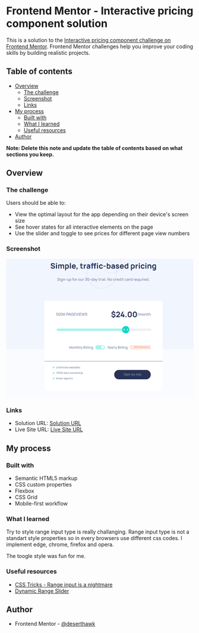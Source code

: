 # Frontend Mentor - Interactive pricing component solution

This is a solution to the [Interactive pricing component challenge on Frontend Mentor](https://www.frontendmentor.io/challenges/interactive-pricing-component-t0m8PIyY8). Frontend Mentor challenges help you improve your coding skills by building realistic projects. 

## Table of contents

- [Overview](#overview)
  - [The challenge](#the-challenge)
  - [Screenshot](#screenshot)
  - [Links](#links)
- [My process](#my-process)
  - [Built with](#built-with)
  - [What I learned](#what-i-learned)
  - [Useful resources](#useful-resources)
- [Author](#author)

**Note: Delete this note and update the table of contents based on what sections you keep.**

## Overview

### The challenge

Users should be able to:

- View the optimal layout for the app depending on their device's screen size
- See hover states for all interactive elements on the page
- Use the slider and toggle to see prices for different page view numbers

### Screenshot

![](/images/screenshot.png)

### Links

- Solution URL: [Solution URL](https://www.frontendmentor.io/solutions/responsive-styled-range-pricing-component-1tBxhDTRQ)
- Live Site URL: [Live Site URL](https://deserthawk.github.io/interactive-pricing-component/)

## My process

### Built with

- Semantic HTML5 markup
- CSS custom properties
- Flexbox
- CSS Grid
- Mobile-first workflow

### What I learned

Try to style range input type is really challanging. Range input type is not a standart style properties so in every browsers use different css codes. I implement edge, chrome, firefox and opera.

The toogle style was fun for me. 

### Useful resources

- [CSS Tricks - Range input is a nightmare](https://css-tricks.com/sliding-nightmare-understanding-range-input/)
- [Dynamic Range Slider](https://toughengineer.github.io/demo/slider-styler/slider-styler.html) 

## Author

- Frontend Mentor - [@deserthawk](https://www.frontendmentor.io/profile/deserthawk)
